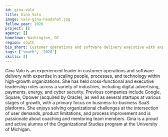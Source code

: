 ```yaml
---
id: gina-valo
title: Gina Valo
image: valo-gina-headshot.jpg
fellow_year: 2020
project: []
agency: []
hometown: Washington, DC
region: south
bio_short: Customer operations and software delivery executive with expertise in scaling high-growth technology organizations.Experienced leader of people, processes, and organizational change.
tags: ['south', '2020']
skills: []
---
```


Gina Valo is an experienced leader in customer operations and software delivery with expertise in scaling people, processes, and technology within high-growth organizations. She has held cross-functional and executive leadership roles across a variety of industries, including digital advertising, payments, energy, and cyber security. Previous companies include Google, Square, Opower (acquired by Oracle), as well as several startups at various stages of growth, with a primary focus on business-to-business SaaS platforms. She enjoys solving organizational challenges at the intersection of user demands, product limitations, and process improvement and is passionate about coaching and mentoring team members. Gina is a proud and active alumna of the Organizational Studies program at the University of Michigan.
